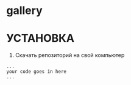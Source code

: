 # gallery

# УСТАНОВКА

1. Скачать репозиторий на свой компьютер
 ```alias
...
your code goes in here
...
```
